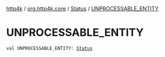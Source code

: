 [http4k](../../index.md) / [org.http4k.core](../index.md) / [Status](index.md) / [UNPROCESSABLE_ENTITY](./-u-n-p-r-o-c-e-s-s-a-b-l-e_-e-n-t-i-t-y.md)

# UNPROCESSABLE_ENTITY

`val UNPROCESSABLE_ENTITY: `[`Status`](index.md)
